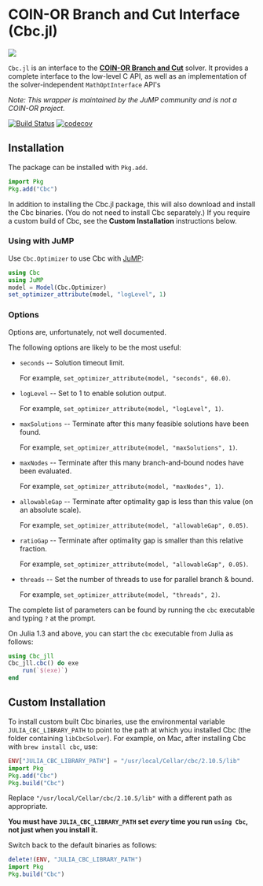# COIN-OR Branch and Cut Interface (Cbc.jl)

[![](https://www.coin-or.org/wordpress/wp-content/uploads/2014/08/COINOR.png)](https://www.coin-or.org)

`Cbc.jl` is an interface to the **[COIN-OR Branch and Cut](https://projects.coin-or.org/Cbc)**
solver. It provides a complete interface to the low-level C API, as well as an
implementation of the solver-independent `MathOptInterface`
API's

*Note: This wrapper is maintained by the JuMP community and is not a COIN-OR
project.*

[![Build Status](https://github.com/jump-dev/Cbc.jl/workflows/CI/badge.svg?branch=master)](https://github.com/jump-dev/Cbc.jl/actions?query=workflow%3ACI)
[![codecov](https://codecov.io/gh/jump-dev/Cbc.jl/branch/master/graph/badge.svg)](https://codecov.io/gh/jump-dev/Cbc.jl)

## Installation

The package can be installed with `Pkg.add`.

```julia
import Pkg
Pkg.add("Cbc")
```

In addition to installing the Cbc.jl package, this will also download and
install the Cbc binaries. (You do not need to install Cbc separately.) If you
require a custom build of Cbc, see the **Custom Installation** instructions
below.

### Using with JuMP

Use `Cbc.Optimizer` to use Cbc with [JuMP](https://github.com/jump-dev/JuMP.jl):
```julia
using Cbc
using JuMP
model = Model(Cbc.Optimizer)
set_optimizer_attribute(model, "logLevel", 1)
```

### Options

Options are, unfortunately, not well documented.

The following options are likely to be the most useful:

* `seconds` -- Solution timeout limit.

    For example, `set_optimizer_attribute(model, "seconds", 60.0)`.

* `logLevel` -- Set to 1 to enable solution output.

    For example, `set_optimizer_attribute(model, "logLevel", 1)`.

* `maxSolutions` -- Terminate after this many feasible solutions have been found.

    For example, `set_optimizer_attribute(model, "maxSolutions", 1)`.

* `maxNodes` -- Terminate after this many branch-and-bound nodes have been evaluated.

    For example, `set_optimizer_attribute(model, "maxNodes", 1)`.

* `allowableGap` -- Terminate after optimality gap is less than this value (on an absolute scale).

    For example, `set_optimizer_attribute(model, "allowableGap", 0.05)`.

* `ratioGap` -- Terminate after optimality gap is smaller than this relative fraction.

    For example, `set_optimizer_attribute(model, "allowableGap", 0.05)`.

* `threads` -- Set the number of threads to use for parallel branch & bound.

    For example, `set_optimizer_attribute(model, "threads", 2)`.

The complete list of parameters can be found by running the `cbc` executable and
typing `?` at the prompt.

On Julia 1.3 and above, you can start the `cbc` executable from Julia as follows:
```julia
using Cbc_jll
Cbc_jll.cbc() do exe
    run(`$(exe)`)
end
```

## Custom Installation

To install custom built Cbc binaries, use the environmental variable
`JULIA_CBC_LIBRARY_PATH` to point to the path at which you installed Cbc (the
folder containing `libCbcSolver`). For example, on Mac, after installing Cbc
with `brew install cbc`, use:
```julia
ENV["JULIA_CBC_LIBRARY_PATH"] = "/usr/local/Cellar/cbc/2.10.5/lib"
import Pkg
Pkg.add("Cbc")
Pkg.build("Cbc")
```
Replace `"/usr/local/Cellar/cbc/2.10.5/lib"` with a different path as
appropriate.

**You must have `JULIA_CBC_LIBRARY_PATH` set _every_ time you run `using Cbc`,
not just when you install it.**

Switch back to the default binaries as follows:
```julia
delete!(ENV, "JULIA_CBC_LIBRARY_PATH")
import Pkg
Pkg.build("Cbc")
```
